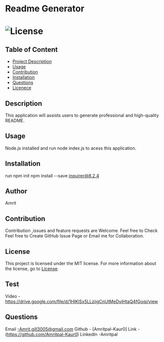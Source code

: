 # Readme Generator
# ![License](https://img.shields.io/badge/license-MIT-Orange)

## Table of Content

 - [Project Description](#Description)
 - [Usage](#Usage)
 - [Contribution](#Contribution)
 - [Installation](#Instation)
 - [Questions](#Questions)
 - [Licenece](#Licence)



## Description
  This application will assists users to generate professional and high-quality README.

## Usage
 Node.js installed and run node index.js to acess this application.

## Installation
   run         npm init          npm install --save inquirer@8.2.4

## Author 
 Amrit

## Contribution
 Contribution ,issues and feature requests are Welcome.
 Feel free to Check Feel free to Create GitHub Issue Page or Email me for Collaboration.


  ## License

This project is licensed under the MIT license. For more information about the license, go to [License](https://choosealicense.com/licenses/mit/).


## Test
Video - https://drive.google.com/file/d/1HlKlSx5LLziigCnUtMeDviHtaQ4fGoqj/view
 

## Questions
 Email -Amrit.gill3005@gmail.com
 Github - [Amritpal-Kaur0]      Link -(https://github.com/Amritpal-Kaur0)
 LinkedIn -Amritpal
  
